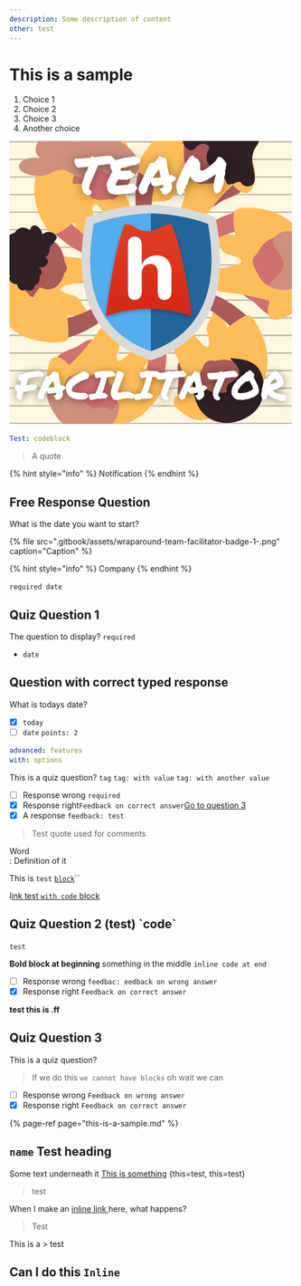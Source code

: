 ```yaml
---
description: Some description of content
other: test
---
```


# This is a sample

1. Choice 1
2. Choice 2
3. Choice 3
4. Another choice

![Something they can see](.gitbook/assets/wraparound-team-facilitator-badge-1-.png)

```yaml
Test: codeblock
```

> A quote

{% hint style="info" %}
Notification
{% endhint %}

## Free Response Question

What is the date you want to start?

{% file src=".gitbook/assets/wraparound-team-facilitator-badge-1-.png" caption="Caption" %}

{% hint style="info" %}
Company
{% endhint %}

`required date`

## Quiz Question 1

The question to display? `required`

* `date` 



## Question with correct typed response

What is todays date?

* [x] `today`
* [ ] `date` `points: 2`

```yaml
advanced: features
with: options
```

This is a quiz question? `tag` `tag: with value` `tag: with another value`

* [ ] Response wrong  `required` 
* [x] Response right`Feedback on correct answer`[Go to question 3](this-is-a-sample.md#quiz-question-3) 
* [x] A response `feedback: test`

> Test quote used for comments

Word  
:  Definition of it





This is `test` [`block`](./#what-is-it-now)\`\`

l[ink test `with code` block](./#what-is-it-now)

## Quiz Question 2 \(test\) \`code\`

`test`



**Bold block at beginning** something in the middle  `inline code at end`

* [ ] Response wrong  `feedbac: eedback on wrong answer`
* [x] Response right `Feedback on correct answer` 

**test this is .ff** 

## Quiz Question 3

This is a quiz question?

> If we do this `we cannot have blocks` oh wait we can



* [ ] Response wrong  `Feedback on wrong answer`
* [x] Response right `Feedback on correct answer` 

{% page-ref page="this-is-a-sample.md" %}

## `name` Test heading <a id="with-a-different-anchor"></a>

Some text underneath it [This is something](this-is-a-sample.md#with-a-different-anchor) {this=test, this=test}

> test





When I make an [inline link ](this-is-a-sample.md#with-a-different-anchor)here, what happens?

> Test

This is a &gt; test

## Can I do this `Inline`

